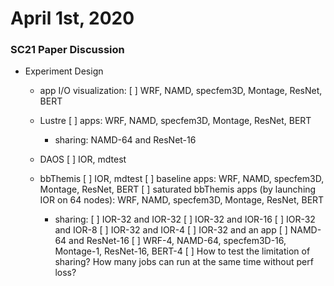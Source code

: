# April 1st, 2020

### SC21 Paper Discussion

- Experiment Design
  - app I/O visualization:
    [ ] WRF, NAMD, specfem3D, Montage, ResNet, BERT
    
  - Lustre
    [ ] apps: WRF, NAMD, specfem3D, Montage, ResNet, BERT
    - sharing: NAMD-64 and ResNet-16

  - DAOS
    [ ] IOR, mdtest

  - bbThemis
    [ ] IOR, mdtest
    [ ] baseline apps: WRF, NAMD, specfem3D, Montage, ResNet, BERT
    [ ] saturated bbThemis apps (by launching IOR on 64 nodes): WRF, NAMD, specfem3D, Montage, ResNet, BERT
    - sharing: 
      [ ] IOR-32 and IOR-32
      [ ] IOR-32 and IOR-16
      [ ] IOR-32 and IOR-8
      [ ] IOR-32 and IOR-4
      [ ] IOR-32 and an app
      [ ] NAMD-64 and ResNet-16
      [ ] WRF-4, NAMD-64, specfem3D-16, Montage-1, ResNet-16, BERT-4
      [ ] How to test the limitation of sharing? How many jobs can run at the same time without perf loss?
